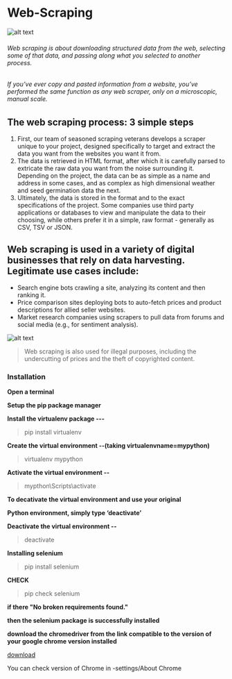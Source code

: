 # Web-Scraping

  ![alt text](https://www.webharvy.com/images/web%20scraping.png)
###### Web scraping is about downloading structured data from the web, selecting some of that data, and passing along what you selected to another process.

###### If you’ve ever copy and pasted information from a website, you’ve performed the same function as any web scraper, only on a microscopic, manual scale.

## The web scraping process: 3 simple steps
1. First, our team of seasoned scraping veterans develops a scraper unique to your project, designed specifically to target and extract the data you want from the websites you want it from.
2. The data is retrieved in HTML format, after which it is carefully parsed to extricate the raw data you want from the noise surrounding it. Depending on the project, the data can be as simple as a name and address in some cases, and as complex as high dimensional weather and seed germination data the next.
3. Ultimately, the data is stored in the format and to the exact specifications of the project. Some companies use third party applications or databases to view and manipulate the data to their choosing, while others prefer it in a simple, raw format - generally as CSV, TSV or JSON.
## Web scraping is used in a variety of digital businesses that rely on data harvesting. Legitimate use cases include:
* Search engine bots crawling a site, analyzing its content and then ranking it.
* Price comparison sites deploying bots to auto-fetch prices and product descriptions for allied seller websites.
* Market research companies using scrapers to pull data from forums and social media (e.g., for sentiment analysis).

![alt text](https://www.imperva.com/learn/wp-content/uploads/sites/13/2019/01/web-scraping-attack.jpg)

> Web scraping is also used for illegal purposes, including the undercutting of prices and the theft of copyrighted content. 

### Installation

**Open a terminal**

**Setup the pip package manager** 

**Install the virtualenv package  ---**

> pip install virtualenv

**Create the virtual environment --(taking virtualenvname=mypython)**

> virtualenv mypython

**Activate the virtual environment --**

> mypthon\Scripts\activate

**To decativate the virtual environment and use your original**

**Python environment, simply type ‘deactivate’**

**Deactivate the virtual environment  --**

> deactivate

**Installing selenium**

> pip install selenium

**CHECK**

>pip check selenium

**if there "No broken requirements found."**

**then the selenium package is successfully installed**

**download the chromedriver from the link compatible to the version of your google chrome version installed**

[download](https://chromedriver.chromium.org/downloads)

You can check version of Chrome in -settings/About Chrome 




